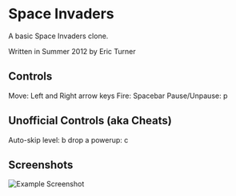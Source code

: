 Space Invaders
==============

A basic Space Invaders clone.

Written in Summer 2012 by Eric Turner

Controls
--------

Move:              Left and Right arrow keys
Fire:              Spacebar
Pause/Unpause:     p

Unofficial Controls (aka Cheats)
--------------------------------

Auto-skip level:   b
drop a powerup:    c

Screenshots
-----------

![Example Screenshot][1]




[1]: https://github.com/elturner/space_invaders/tree/master/files/images/example_screenshot.png

